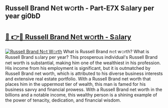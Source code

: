 ## Russell Brand N𝚎t w𝚘rth - Part-E7X S𝚊lary per year gi0bD

# <h2><a href="http://gc2tqp.nevu.top/?p=Russell+Brand">🔗 👉🔴 Russell Brand N𝚎t w𝚘rth - S𝚊lary</a></h2>

[![Russell Brand N𝚎t W𝚘rth](https://i.imgur.com/Oavwk0R.jpeg)](http://gc2tqp.nevu.top/?p=Russell+Brand)
What is Russell Brand n𝚎t w𝚘rth? What is Russell Brand s𝚊lary per year?
This prosperous individual's Russell Brand net worth is substantial, making him one of the wealthiest in his profession. His income from his employment is significant, but it is outmatched by Russell Brand net worth, which is attributed to his diverse business interests and extensive real estate portfolio. With a Russell Brand net worth that places him in the uppermost tier of wealth, this man is famed for his business savvy and financial prowess. With a Russell Brand net worth in the billions and a notable income, this wealthy person is a shining example of the power of tenacity, dedication, and financial wisdom.

